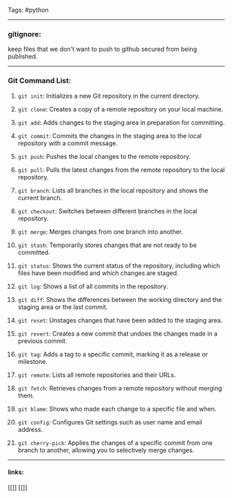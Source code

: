 
Tags: #python

------------------------------------------
### gitignore:
keep files that we don't want to push to github secured from  being published.

---

### Git Command List:

1.  `git init`: Initializes a new Git repository in the current directory.
    
2.  `git clone`: Creates a copy of a remote repository on your local machine.
    
3.  `git add`: Adds changes to the staging area in preparation for committing.
    
4.  `git commit`: Commits the changes in the staging area to the local repository with a commit message.
    
5.  `git push`: Pushes the local changes to the remote repository.
    
6.  `git pull`: Pulls the latest changes from the remote repository to the local repository.
    
7.  `git branch`: Lists all branches in the local repository and shows the current branch.
    
8.  `git checkout`: Switches between different branches in the local repository.
    
9.  `git merge`: Merges changes from one branch into another.
    
10.  `git stash`: Temporarily stores changes that are not ready to be committed.
    
11.  `git status`: Shows the current status of the repository, including which files have been modified and which changes are staged.
    
12.  `git log`: Shows a list of all commits in the repository.
    
13.  `git diff`: Shows the differences between the working directory and the staging area or the last commit.
    
14.  `git reset`: Unstages changes that have been added to the staging area.
    
15.  `git revert`: Creates a new commit that undoes the changes made in a previous commit.
    
16.  `git tag`: Adds a tag to a specific commit, marking it as a release or milestone.
    
17.  `git remote`: Lists all remote repositories and their URLs.
    
18.  `git fetch`: Retrieves changes from a remote repository without merging them.
    
19.  `git blame`: Shows who made each change to a specific file and when.
    
20.  `git config`: Configures Git settings such as user name and email address.
	
21.  `git cherry-pick`: Applies the changes of a specific commit from one branch to another, allowing you to selectively merge changes. 




---------------------
#### links:
[[]]
[[]]
